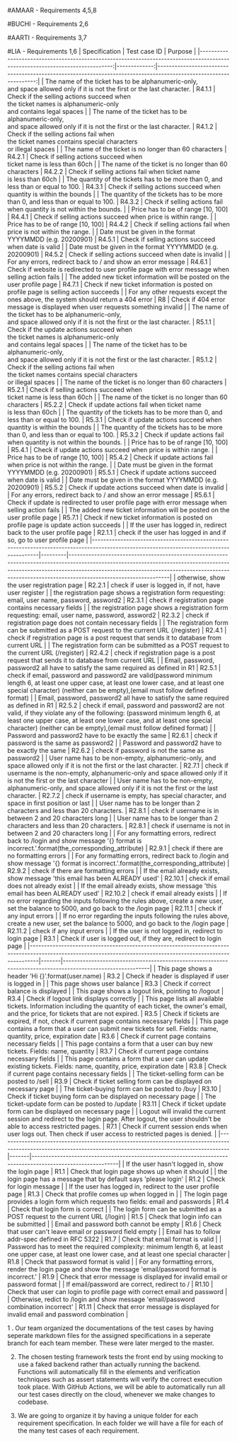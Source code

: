 #AMAAR - Requirements 4,5,8

#BUCHI - Requirements 2,6

#AARTI - Requirements 3,7

#LIA - Requirements 1,6
|                                                                                                                Specification | Test case ID |                                                                                                          Purpose |
|-----------------------------------------------------------------------------------------------------------------------------:|-------------:|-----------------------------------------------------------------------------------------------------------------:|
| The name of the ticket has to be alphanumeric-only,<br> and space allowed only if it is not the first or the last character. |       R4.1.1 | Check if the selling actions succeed when <br>the ticket names is alphanumeric-only<br>and contains legal spaces |
| The name of the ticket has to be alphanumeric-only,<br> and space allowed only if it is not the first or the last character. |       R4.1.2 |     Check if the selling actions fail when <br>the ticket names contains special characters<br>or illegal spaces |
|                                                                       The name of the ticket is no longer than 60 characters |       R4.2.1 |                                          Check if selling actions succeed when <br>ticket name is less than 60ch |
| The name of the ticket is no longer than 60 characters                                                                       | R4.2.2       | Check if selling actions fail when ticket name<br>is less than 60ch                                              |
| The quantity of the tickets has to be more than 0, and less than or equal to 100.                                            | R4.3.1       | Check if selling actions succeed when quantity is within the bounds                                              |
| The quantity of the tickets has to be more than 0, and less than or equal to 100.                                            | R4.3.2       | Check if selling actions fail when quantity is not within the bounds.                                            |
| Price has to be of range [10, 100]                                                                                           | R4.4.1       | Check if selling actions succeed when price is within range.                                                     |
| Price has to be of range [10, 100]                                                                                           | R4.4.2       | Check if selling actions fail when price is not within the range.                                                |
| Date must be given in the format YYYYMMDD (e.g. 20200901)                                                                    | R4.5.1       | Check if selling actions succeed when date is valid                                                              |
| Date must be given in the format YYYYMMDD (e.g. 20200901)                                                                    | R4.5.2       | Check if selling actions succeed when date is invalid                                                            |
| For any errors, redirect back to / and show an error message                                                                 | R4.6.1       | Check if website is redirected to user profile page with error message when selling action fails                 |
| The added new ticket information will be posted on the user profile page                                                     | R4.7.1       | Check if new ticket information is posted on profile page is selling action succeeds                             |
| For any other requests except the ones above, the system should return a 404 error                                           | R8           | Check if 404 error message is displayed when user requests something invalid                                     |
| The name of the ticket has to be alphanumeric-only,<br> and space allowed only if it is not the first or the last character. |       R5.1.1 | Check if the update actions succeed when <br>the ticket names is alphanumeric-only<br>and contains legal spaces |
| The name of the ticket has to be alphanumeric-only,<br> and space allowed only if it is not the first or the last character. |       R5.1.2 |     Check if the selling actions fail when <br>the ticket names contains special characters<br>or illegal spaces |
|                                                                       The name of the ticket is no longer than 60 characters |       R5.2.1 |                                          Check if selling actions succeed when <br>ticket name is less than 60ch |
| The name of the ticket is no longer than 60 characters                                                                       | R5.2.2       | Check if update actions fail when ticket name<br>is less than 60ch                                              |
| The quantity of the tickets has to be more than 0, and less than or equal to 100.                                            | R5.3.1       | Check if update actions succeed when quantity is within the bounds                                              |
| The quantity of the tickets has to be more than 0, and less than or equal to 100.                                            | R5.3.2       | Check if update actions fail when quantity is not within the bounds.                                            |
| Price has to be of range [10, 100]                                                                                           | R5.4.1       | Check if update actions succeed when price is within range.                                                     |
| Price has to be of range [10, 100]                                                                                           | R5.4.2       | Check if update actions fail when price is not within the range.                                                |
| Date must be given in the format YYYYMMDD (e.g. 20200901)                                                                    | R5.5.1       | Check if update actions succeed when date is valid                                                              |
| Date must be given in the format YYYYMMDD (e.g. 20200901)                                                                    | R5.5.2       | Check if update actions succeed when date is invalid                                                            |
| For any errors, redirect back to / and show an error message                                                                 | R5.6.1       | Check if update is redirected to user profile page with error message when selling action fails                 |
| The added new ticket information will be posted on the user profile page                                                     | R5.7.1       | Check if new ticket information is posted on profile page is update action succeeds                             |
| If the user has logged in, redirect back to the user profile page                                                                       | R2.1.1  | check if the user has logged in and if so, go to user profile page                                                                                                                                                                                                          |
|-----------------------------------------------------------------------------------------------------------------------------------------|---------|-----------------------------------------------------------------------------------------------------------------------------------------------------------------------------------------------------------------------------------------------------------------------------|
| otherwise, show the user registration page                                                                                              | R2.2.1  | check if user is logged in, if not, have  user register                                                                                                                                                                                                                     |
| the registration page shows a registration form requesting:  email, user name, password, assword2                                       | R2.3.1  | check if registration page contains  necessary fields                                                                                                                                                                                                                       |
| the registration page shows a registration form requesting:  email, user name, password, assword2                                       | R2.3.2  | check if registration page does not contain necessary fields                                                                                                                                                                                                                |
| The registration form can be submitted as a POST  request to the current URL (/register)                                                | R2.4.1  | check if registration page is a post request that sends it to database from current URL                                                                                                                                                                                     |
| The registration form can be submitted as a POST  request to the current URL (/register)                                                | R2.4.2  | check if registration page is a post request that sends it to database from current URL                                                                                                                                                                                     |
| Email, password, password2 all have to satisfy the  same required as defined in R1                                                      | R2.5.1  | check if email, password and password2  are valid(password minimum length 6, at least one  upper case, at least one lower case,  and at least one special character)  (neither can be empty),(email must follow defined format)                                             |
| Email, password, password2 all have to satisfy the  same required as defined in R1                                                      | R2.5.2  | check if email, password and password2  are not valid, if they violate any of the following: (password minimum length 6, at least one  upper case, at least one lower case,  and at least one special character)  (neither can be empty),(email must follow defined format) |
| Password and password2 have to be exactly the same                                                                                      | R2.6.1  | check if password is the same as password2                                                                                                                                                                                                                                  |
| Password and password2 have to be exactly the same                                                                                      | R2.6.2  | check if password is not the same as password2                                                                                                                                                                                                                              |
| User name has to be non-empty, alphanumeric-only, and space  allowed only if it is not the first or the last character.                 | R2.7.1  | check if username is the non-empty, alphanumeric-only and space allowed only if it is not the first or  the last character                                                                                                                                                  |
| User name has to be non-empty, alphanumeric-only, and space  allowed only if it is not the first or the last character.                 | R2.7.2  | check if username is empty, has special character, and space  in first position or last                                                                                                                                                                                     |
| User name has to be longer than 2 characters  and less than 20 characters.                                                              | R2.8.1  | check if username is in between 2 and 20 characters long                                                                                                                                                                                                                    |
| User name has to be longer than 2 characters  and less than 20 characters.                                                              | R2.8.1  | check if username is not in between 2 and 20 characters long                                                                                                                                                                                                                |
| For any formatting errors, redirect back to /login and show message  '{} format is incorrect.'.format(the_corresponding_attribute)      | R2.9.1  | check if there are no formatting errors                                                                                                                                                                                                                                     |
| For any formatting errors, redirect back to /login and show message  '{} format is incorrect.'.format(the_corresponding_attribute)      | R2.9.2  | check if there are formatting errors                                                                                                                                                                                                                                        |
| If the email already exists, show message 'this email has been ALREADY used'                                                            | R2.10.1 | check if email does not already exist                                                                                                                                                                                                                                       |
| If the email already exists, show message 'this email has been ALREADY used'                                                            | R2.10.2 | check if email already exists                                                                                                                                                                                                                                               |
| If no error regarding the inputs following the rules above,  create a new user, set the balance to 5000, and go back to the /login page | R2.11.1 | check if any input errors                                                                                                                                                                                                                                                   |
| If no error regarding the inputs following the rules above,  create a new user, set the balance to 5000, and go back to the /login page | R2.11.2 | check if any input errors                                                                                                                                                                                                                                                   |
| If the user is not logged in, redirect to login page                                                                                                          | R3.1  | Check if user is logged out, if they are, redirect to login page                                           |
|---------------------------------------------------------------------------------------------------------------------------------------------------------------|-------|------------------------------------------------------------------------------------------------------------|
| This page shows a header 'Hi {}’.format(user.name)                                                                                                            | R3.2  | Check if header is displayed if user is logged in                                                          |
| This page shows user balance                                                                                                                                  | R3.3  | Check if correct balance is displayed                                                                      |
| This page shows a logout link, pointing to /logout                                                                                                            | R3.4  | Check if logout link displays correctly                                                                    |
| This page lists all available tickets. Information including the quantity of each ticket, the owner's email, and the price, for tickets that are not expired. | R3.5  | Check if tickets are expired, if not, check if current page contains necessary fields                      |
| This page contains a form that a user can submit new tickets for sell. Fields: name, quantity, price, expiration date                                         | R3.6  | Check if current page contains necessary fields                                                            |
| This page contains a form that a user can buy new tickets. Fields: name, quantity                                                                             | R3.7  | Check if current page contains necessary fields                                                            |
| This page contains a form that a user can update existing tickets. Fields: name, quantity, price, expiration date                                             | R3.8  | Check if current page contains necessary fields                                                            |
| The ticket-selling form can be posted to /sell                                                                                                                | R3.9  | Check if ticket selling form can be displayed on necessary page                                            |
| The ticket-buying form can be posted to /buy                                                                                                                  | R3.10 | Check if ticket buying form can be displayed on necessary page                                             |
| The ticket-update form can be posted to /update                                                                                                               | R3.11 | Check if ticket update form can be displayed on necessary page                                             |
| Logout will invalid the current session and redirect to the login page. After logout, the user shouldn't be able to access restricted pages.                  | R7.1  | Check if current session ends when user logs out. Then check if user access to restricted pages is denied. |
|---------------------------------------------------------------------------------------------------------------------------------------------------------------|-------|------------------------------------------------------------------------------------------------------------|
| If the user hasn't logged in, show the login page                                                                                                    	| R1.1  	| Check that login page shows up when it should                                    	|
| the login page has a message that by default says 'please login'                                                                                     	| R1.2  	| Check for login message                                                          	|
| If the user has logged in, redirect to the user profile page                                                                                         	| R1.3  	| Check that profile comes up when logged in                                       	|
| The login page provides a login form which requests two fields: email and passwords                                                                  	| R1.4  	| Check that login form is correct                                                 	|
| The login form can be submitted as a POST request to the current URL (/login)                                                                        	| R1.5  	| Check that login info can be submitted                                           	|
| Email and password both cannot be empty                                                                                                              	| R1.6  	| Check that user can't leave email or password field empty                        	|
| Email has to follow addr-spec defined in RFC 5322                                                                                                    	| R1.7  	| Check that email format is valid                                                 	|
| Password has to meet the required complexity: minimum length 6, at least one upper case, at least one lower case, and at least one special character 	| R1.8  	| Check that password format is valid                                              	|
| For any formatting errors, render the login page and show the message 'email/password format is incorrect.'                                          	| R1.9  	| Check that error message is displayed for invalid email or password format       	|
| If email/password are correct, redirect to /                                                                                                         	| R1.10 	| Check that user can login to profile page with correct email and password        	|
| Otherwise, redict to /login and show message 'email/password combination incorrect'                                                                  	| R1.11 	| Check that error message is displayed for invalid email and password combination 	|







1 . Our team organized the documentations of the test cases by having seperate markdown files for the assigned specifications in a seperate branch for each team member. These were later merged to the master. 


2. The chosen testing framework tests the front end by using mocking to use a faked backend rather than actually running the backend. Functions will automatically fill in the elements and verification techniques such as assert statements will verify the correct execution took place. With GitHub Actions, we will be able to automatically run all our test cases directly on the cloud, whenever we make changes to  codebase. 


3. We are going to organize it by having a unique folder for each requirement specification. In each folder we will have a file for each of the many test cases of each requirement.
